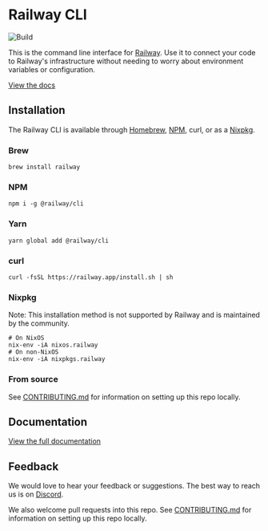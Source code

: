 # Railway CLI

![Build](https://github.com/railwayapp/cli/workflows/Build/badge.svg)

This is the command line interface for [Railway](https://railway.app). Use it to connect your code to Railway's infrastructure without needing to worry about environment variables or configuration.

[View the docs](https://docs.railway.app/develop/cli)

## Installation

The Railway CLI is available through [Homebrew](https://brew.sh/), [NPM](https://www.npmjs.com/package/@railway/cli), curl, or as a [Nixpkg](https://nixos.org).

### Brew

```shell
brew install railway
```

### NPM

```shell
npm i -g @railway/cli
```

### Yarn

```shell
yarn global add @railway/cli
```

### curl

```shell
curl -fsSL https://railway.app/install.sh | sh
```

### Nixpkg
Note: This installation method is not supported by Railway and is maintained by the community.
```shell
# On NixOS
nix-env -iA nixos.railway
# On non-NixOS
nix-env -iA nixpkgs.railway
```

### From source
See [CONTRIBUTING.md](https://github.com/railwayapp/cli/blob/master/CONTRIBUTING.md) for information on setting up this repo locally.

## Documentation

[View the full documentation](https://docs.railway.app)

## Feedback

We would love to hear your feedback or suggestions. The best way to reach us is on [Discord](https://discord.gg/xAm2w6g).

We also welcome pull requests into this repo. See [CONTRIBUTING.md](https://github.com/railwayapp/cli/blob/master/CONTRIBUTING.md) for information on setting up this repo locally.
